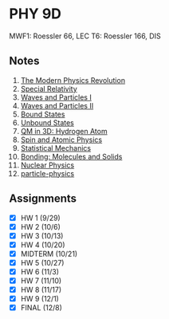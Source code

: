 # PHY 9D
MWF1: Roessler 66, LEC
T6: Roessler 166, DIS
## Notes
1. [The Modern Physics Revolution](../notes/modern-physics-revolution.md)
2. [Special Relativity](../notes/special-relativity.md)
3. [Waves and Particles I](../notes/waves-particles-i.md)
4. [Waves and Particles II](../notes/waves-particles-ii.md)
5. [Bound States](../notes/bound-states.md)
6. [Unbound States](../notes/unbound-states.md)
7. [QM in 3D: Hydrogen Atom](../notes/quantum-mechanics-3d.md)
8. [Spin and Atomic Physics](../notes/spin-atomic-physics.md)
9. [Statistical Mechanics](../notes/statistical-mechanics.md)
10. [Bonding: Molecules and Solids](../notes/bonding.md)
11. [Nuclear Physics](../notes/nuclear-physics.md)
12. [particle-physics](../notes/particle-physics.md)
## Assignments
- [x] HW 1 (9/29)
- [x] HW 2 (10/6)
- [x] HW 3 (10/13)
- [x] HW 4 (10/20)
- [x] MIDTERM (10/21)
- [x] HW 5 (10/27)
- [x] HW 6 (11/3)
- [x] HW 7 (11/10)
- [x] HW 8 (11/17)
- [x] HW 9 (12/1)
- [x] FINAL (12/8)